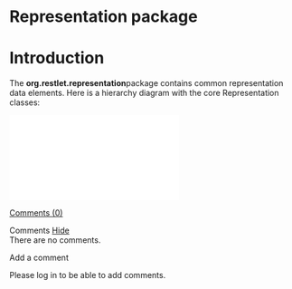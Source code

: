Representation package
======================

Introduction
============

The **org.restlet.representation**package contains common representation
data elements. Here is a hierarchy diagram with the core Representation
classes:

![representations](Representation%20package-327_files/representations.html "representations")

[Comments
(0)](http://web.archive.org/web/20110823083610/http://wiki.restlet.org/docs_2.0/13-restlet/27-restlet/327-restlet.html#)

Comments
[Hide](http://web.archive.org/web/20110823083610/http://wiki.restlet.org/docs_2.0/13-restlet/27-restlet/327-restlet.html#)
\
There are no comments.

Add a comment

Please log in to be able to add comments.
